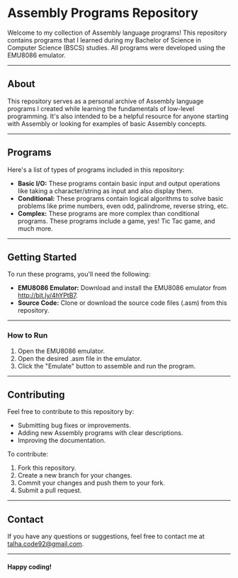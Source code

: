 # Assembly Programs Repository

Welcome to my collection of Assembly language programs! This repository contains programs that I learned during my Bachelor of Science in Computer Science (BSCS) studies. All programs were developed using the EMU8086 emulator.
- - -

## About

This repository serves as a personal archive of Assembly language programs I created while learning the fundamentals of low-level programming. It's also intended to be a helpful resource for anyone starting with Assembly or looking for examples of basic Assembly concepts.
- - -

## Programs

Here's a list of types of programs included in this repository:

* **Basic I/O:** These programs contain basic input and output operations like taking a character/string as input and also display them.
* **Conditional:** These programs contain logical algorithms to solve basic problems like prime numbers, even odd, palindrome, reverse string, etc.
* **Complex:** These programs are more complex than conditional programs. These programs include a game, yes! Tic Tac game, and much more.
- - -

## Getting Started

To run these programs, you'll need the following:

* **EMU8086 Emulator:** Download and install the EMU8086 emulator from http://bit.ly/4hYPtB7.
* **Source Code:** Clone or download the source code files (.asm) from this repository.
- - -

### How to Run

1.  Open the EMU8086 emulator.
2.  Open the desired .asm file in the emulator.
3.  Click the "Emulate" button to assemble and run the program.
- - -

## Contributing

Feel free to contribute to this repository by:

* Submitting bug fixes or improvements.
* Adding new Assembly programs with clear descriptions.
* Improving the documentation.

To contribute:

1.  Fork this repository.
2.  Create a new branch for your changes.
3.  Commit your changes and push them to your fork.
4.  Submit a pull request.
- - -

## Contact

If you have any questions or suggestions, feel free to contact me at talha.code92@gmail.com.
- - -

#### Happy coding!
